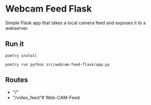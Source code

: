# Webcam Feed Flask

Simple Flask app that takes a local camera feed and exposes it to a webserver.

## Run it

```shell
poetry install
```

```shell
poetry run python src/webcam-feed-flask/app.py
```

## Routes

- "/"
- "/video_feed"# Web-CAM-Feed
